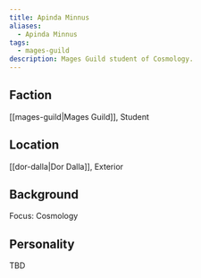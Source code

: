 ```yaml
---
title: Apinda Minnus
aliases:
  - Apinda Minnus
tags:
  - mages-guild
description: Mages Guild student of Cosmology.
---
```

## Faction
[[mages-guild|Mages Guild]], Student
## Location
[[dor-dalla|Dor Dalla]], Exterior
## Background
Focus: Cosmology
## Personality
TBD